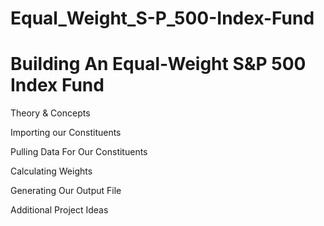 # Equal_Weight_S-P_500-Index-Fund

# Building An Equal-Weight S&P 500 Index Fund
Theory & Concepts

Importing our Constituents

Pulling Data For Our Constituents

Calculating Weights

Generating Our Output File

Additional Project Ideas

